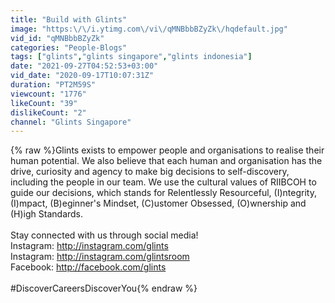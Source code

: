 ```yaml
---
title: "Build with Glints"
image: "https:\/\/i.ytimg.com\/vi\/qMNBbbBZyZk\/hqdefault.jpg"
vid_id: "qMNBbbBZyZk"
categories: "People-Blogs"
tags: ["glints","glints singapore","glints indonesia"]
date: "2021-09-27T04:52:53+03:00"
vid_date: "2020-09-17T10:07:31Z"
duration: "PT2M59S"
viewcount: "1776"
likeCount: "39"
dislikeCount: "2"
channel: "Glints Singapore"
---
```

{% raw %}Glints exists to empower people and organisations to realise their human potential. We also believe that each human and organisation has the drive, curiosity and agency to make big decisions to self-discovery, including the people in our team. We use the cultural values of RIIBCOH to guide our decisions, which stands for Relentlessly Resourceful, (I)ntegrity, (I)mpact, (B)eginner's Mindset, (C)ustomer Obsessed, (O)wnership and (H)igh Standards. <br /><br />Stay connected with us through social media!<br />Instagram: <a rel="nofollow" target="blank" href="http://instagram.com/glints">http://instagram.com/glints</a><br />Instagram: <a rel="nofollow" target="blank" href="http://instagram.com/glintsroom">http://instagram.com/glintsroom</a><br />Facebook: <a rel="nofollow" target="blank" href="http://facebook.com/glints">http://facebook.com/glints</a><br /><br />#DiscoverCareersDiscoverYou{% endraw %}
